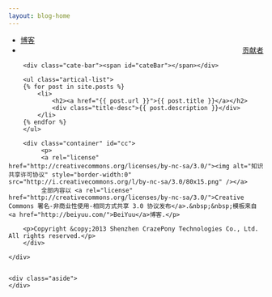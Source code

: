 ```yaml
---
layout: blog-home
---
```


<div class="index-content blog">
    <div class="section">
        <ul class="artical-cate">
            <li class="on"><a href="/blog-new.html"><span>博客</span></a></li>
            <li style="text-align:right"><a href="/about-us.html"><span>贡献者</span></a></li>
        </ul>

        <div class="cate-bar"><span id="cateBar"></span></div>

        <ul class="artical-list">
        {% for post in site.posts %}
            <li>
                <h2><a href="{{ post.url }}">{{ post.title }}</a></h2>
                <div class="title-desc">{{ post.description }}</div>
            </li>
        {% endfor %}
        </ul>

        <div class="container" id="cc">
             <p>
             <a rel="license" href="http://creativecommons.org/licenses/by-nc-sa/3.0/"><img alt="知识共享许可协议" style="border-width:0" src="http://i.creativecommons.org/l/by-nc-sa/3.0/80x15.png" /></a>
             全部内容以 <a rel="license" href="http://creativecommons.org/licenses/by-nc-sa/3.0/">Creative Commons 署名-非商业性使用-相同方式共享 3.0 协议发布</a>.&nbsp;&nbsp;模板来自<a href="http://beiyuu.com/">BeiYuu</a>博客.</p>

        <p>Copyright &copy;2013 Shenzhen CrazePony Technologies Co., Ltd. All rights reserved.</p>
        </div>

    </div>


    <div class="aside">
    </div>
</div>

